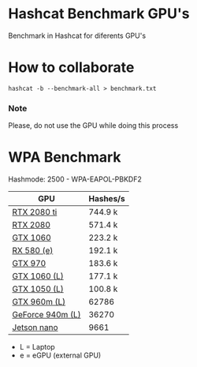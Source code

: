 # Hashcat Benchmark GPU's
Benchmark in Hashcat for diferents GPU's

# How to collaborate
```
hashcat -b --benchmark-all > benchmark.txt
```
### Note
Please, do not use the GPU while doing this process

# WPA Benchmark
Hashmode: 2500 - WPA-EAPOL-PBKDF2

| GPU | Hashes/s |
|---|---|
| [RTX 2080 ti](https://github.com/dickteam/hashcatbenchmark/blob/master/Nvidia/rtx_2080ti.txt) | 744.9 k |
| [RTX 2080](https://github.com/dickteam/hashcatbenchmark/blob/master/Nvidia/rtx_2080.txt) | 571.4 k |
| [GTX 1060](https://github.com/dickteam/hashcatbenchmark/blob/master/Nvidia/gtx_1060_half.txt) | 223.2 k |
| [RX 580 (e)](https://github.com/dickteam/hashcatbenchmark/blob/master/AMD/rx_580.txt) | 192.1 k |
| [GTX 970](https://github.com/dickteam/hashcatbenchmark/blob/master/Nvidia/gtx_970.txt) | 183.6 k |
| [GTX 1060 (L)](https://github.com/dickteam/hashcatbenchmark/blob/master/Nvidia/gtx_1060_half_L.txt) | 177.1 k |
| [GTX 1050 (L)](https://github.com/dickteam/hashcatbenchmark/blob/master/Nvidia/gtx_1050_L.txt) | 100.8 k |
| [GTX 960m (L)](https://github.com/dickteam/hashcatbenchmark/blob/master/Nvidia/gtx_960m_L.txt) | 62786 |
| [GeForce 940m (L)](https://github.com/dickteam/hashcatbenchmark/blob/master/Nvidia/940m_L.txt) | 36270 |
| [Jetson nano](https://github.com/dickteam/hashcatbenchmark/blob/master/Nvidia/jetson_nano.txt) | 9661 |

* L = Laptop
* e = eGPU (external GPU)
